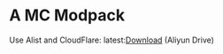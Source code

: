 # A MC Modpack

Use Alist and CloudFlare:
latest:[Download](https://alist.redsnail.eu.org/d/%E9%98%BF%E9%87%8C%E4%BA%91%E7%9B%98/Share/MC%E6%95%B4%E5%90%88%E5%8C%85/latest.zip) (Aliyun Drive)
